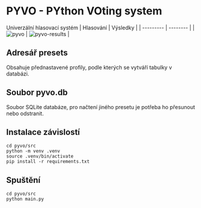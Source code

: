 # PYVO - PYthon VOting system
Univerzální hlasovací systém
| Hlasování | Výsledky |
| --------- | -------- |
|![pyvo](https://github.com/Studenti-pro-studenty/pyvo/assets/44552607/b28c5cf5-64c8-4c74-9060-ea8de9676656) | ![pyvo-results](https://github.com/Studenti-pro-studenty/pyvo/assets/44552607/7813fea9-7aa6-4576-bdd4-6bf5b84bcecd) |

## Adresář presets
Obsahuje přednastavené profily, podle kterých se vytváří tabulky v databázi.

## Soubor pyvo.db
Soubor SQLite databáze, pro načtení jiného presetu je potřeba ho přesunout nebo odstranit.

## Instalace závislostí
```commandline
cd pyvo/src
python -m venv .venv
source .venv/bin/activate
pip install -r requirements.txt
```

## Spuštění
```commandline
cd pyvo/src
python main.py
```
